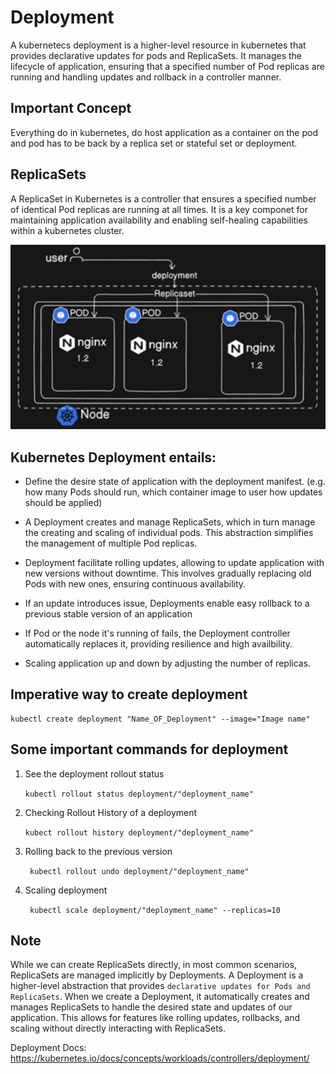 # Deployment
A kubernetecs deployment is a higher-level resource in kubernetes that provides declarative updates for pods and ReplicaSets. It manages the lifecycle of application, ensuring that a specified number of Pod replicas are running and handling updates and rollback in a controller manner. 

## Important Concept 
Everything do in kubernetes, do host application as a container on the pod and pod has to be back by a replica set or stateful set or deployment.

## ReplicaSets
A ReplicaSet in Kubernetes is a controller that ensures a specified number of identical Pod replicas are running at all times. It is a key componet for maintaining application availability and enabling self-healing capabilities within a kubernetes cluster. 

![alt text](image.png)

## Kubernetes Deployment entails:
- Define the desire state of application with the deployment manifest. (e.g. how many Pods should run, which container image to user how updates should be applied)

- A Deployment creates and manage ReplicaSets, which in turn manage the creating and scaling of individual pods. This abstraction simplifies the management of multiple Pod replicas. 

- Deployment facilitate rolling updates, allowing to update application with new versions without downtime. This involves gradually replacing old Pods with new ones, ensuring continuous availability. 

- If an update introduces issue, Deployments enable easy rollback to a previous stable version of an application

- If Pod or the node it's running of fails, the Deployment controller automatically replaces it, providing resilience and high availbility. 

- Scaling application up and down by adjusting the number of replicas. 

## Imperative way to create deployment
```
kubectl create deployment "Name_OF_Deployment" --image="Image name"
```

## Some important commands for deployment
1. See the deployment rollout status

    ```kubectl rollout status deployment/"deployment_name"```
2. Checking Rollout History of a deployment

    ``` kubect rollout history deployment/"deployment_name" ```

3. Rolling back to the previous version 

    ``` kubectl rollout undo deployment/"deployment_name"```

4. Scaling deployment

    ``` kubectl scale deployment/"deployment_name" --replicas=10```

## Note
While we can create ReplicaSets directly, in most common scenarios, ReplicaSets are managed implicitly by Deployments. A Deployment is a higher-level abstraction that provides ``declarative updates for Pods and ReplicaSets``. When we create a Deployment, it automatically creates and manages ReplicaSets to handle the desired state and updates of our application. This allows for features like rolling updates, rollbacks, and scaling without directly interacting with ReplicaSets.

Deployment Docs: https://kubernetes.io/docs/concepts/workloads/controllers/deployment/